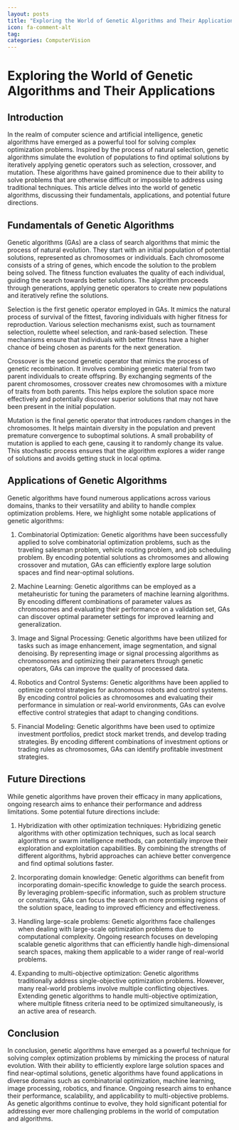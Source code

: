 ```yaml
---
layout: posts
title: "Exploring the World of Genetic Algorithms and Their Applications"
icon: fa-comment-alt
tag:      
categories: ComputerVision
---
```



# Exploring the World of Genetic Algorithms and Their Applications

## Introduction

In the realm of computer science and artificial intelligence, genetic algorithms have emerged as a powerful tool for solving complex optimization problems. Inspired by the process of natural selection, genetic algorithms simulate the evolution of populations to find optimal solutions by iteratively applying genetic operators such as selection, crossover, and mutation. These algorithms have gained prominence due to their ability to solve problems that are otherwise difficult or impossible to address using traditional techniques. This article delves into the world of genetic algorithms, discussing their fundamentals, applications, and potential future directions.

## Fundamentals of Genetic Algorithms

Genetic algorithms (GAs) are a class of search algorithms that mimic the process of natural evolution. They start with an initial population of potential solutions, represented as chromosomes or individuals. Each chromosome consists of a string of genes, which encode the solution to the problem being solved. The fitness function evaluates the quality of each individual, guiding the search towards better solutions. The algorithm proceeds through generations, applying genetic operators to create new populations and iteratively refine the solutions.

Selection is the first genetic operator employed in GAs. It mimics the natural process of survival of the fittest, favoring individuals with higher fitness for reproduction. Various selection mechanisms exist, such as tournament selection, roulette wheel selection, and rank-based selection. These mechanisms ensure that individuals with better fitness have a higher chance of being chosen as parents for the next generation.

Crossover is the second genetic operator that mimics the process of genetic recombination. It involves combining genetic material from two parent individuals to create offspring. By exchanging segments of the parent chromosomes, crossover creates new chromosomes with a mixture of traits from both parents. This helps explore the solution space more effectively and potentially discover superior solutions that may not have been present in the initial population.

Mutation is the final genetic operator that introduces random changes in the chromosomes. It helps maintain diversity in the population and prevent premature convergence to suboptimal solutions. A small probability of mutation is applied to each gene, causing it to randomly change its value. This stochastic process ensures that the algorithm explores a wider range of solutions and avoids getting stuck in local optima.

## Applications of Genetic Algorithms

Genetic algorithms have found numerous applications across various domains, thanks to their versatility and ability to handle complex optimization problems. Here, we highlight some notable applications of genetic algorithms:

1. Combinatorial Optimization: Genetic algorithms have been successfully applied to solve combinatorial optimization problems, such as the traveling salesman problem, vehicle routing problem, and job scheduling problem. By encoding potential solutions as chromosomes and allowing crossover and mutation, GAs can efficiently explore large solution spaces and find near-optimal solutions.

2. Machine Learning: Genetic algorithms can be employed as a metaheuristic for tuning the parameters of machine learning algorithms. By encoding different combinations of parameter values as chromosomes and evaluating their performance on a validation set, GAs can discover optimal parameter settings for improved learning and generalization.

3. Image and Signal Processing: Genetic algorithms have been utilized for tasks such as image enhancement, image segmentation, and signal denoising. By representing image or signal processing algorithms as chromosomes and optimizing their parameters through genetic operators, GAs can improve the quality of processed data.

4. Robotics and Control Systems: Genetic algorithms have been applied to optimize control strategies for autonomous robots and control systems. By encoding control policies as chromosomes and evaluating their performance in simulation or real-world environments, GAs can evolve effective control strategies that adapt to changing conditions.

5. Financial Modeling: Genetic algorithms have been used to optimize investment portfolios, predict stock market trends, and develop trading strategies. By encoding different combinations of investment options or trading rules as chromosomes, GAs can identify profitable investment strategies.

## Future Directions

While genetic algorithms have proven their efficacy in many applications, ongoing research aims to enhance their performance and address limitations. Some potential future directions include:

1. Hybridization with other optimization techniques: Hybridizing genetic algorithms with other optimization techniques, such as local search algorithms or swarm intelligence methods, can potentially improve their exploration and exploitation capabilities. By combining the strengths of different algorithms, hybrid approaches can achieve better convergence and find optimal solutions faster.

2. Incorporating domain knowledge: Genetic algorithms can benefit from incorporating domain-specific knowledge to guide the search process. By leveraging problem-specific information, such as problem structure or constraints, GAs can focus the search on more promising regions of the solution space, leading to improved efficiency and effectiveness.

3. Handling large-scale problems: Genetic algorithms face challenges when dealing with large-scale optimization problems due to computational complexity. Ongoing research focuses on developing scalable genetic algorithms that can efficiently handle high-dimensional search spaces, making them applicable to a wider range of real-world problems.

4. Expanding to multi-objective optimization: Genetic algorithms traditionally address single-objective optimization problems. However, many real-world problems involve multiple conflicting objectives. Extending genetic algorithms to handle multi-objective optimization, where multiple fitness criteria need to be optimized simultaneously, is an active area of research.

## Conclusion

In conclusion, genetic algorithms have emerged as a powerful technique for solving complex optimization problems by mimicking the process of natural evolution. With their ability to efficiently explore large solution spaces and find near-optimal solutions, genetic algorithms have found applications in diverse domains such as combinatorial optimization, machine learning, image processing, robotics, and finance. Ongoing research aims to enhance their performance, scalability, and applicability to multi-objective problems. As genetic algorithms continue to evolve, they hold significant potential for addressing ever more challenging problems in the world of computation and algorithms.